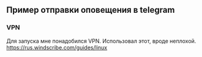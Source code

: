 ## Пример отправки оповещения  в telegram

### VPN
Для запуска мне понадобился VPN. Использовал этот, вроде неплохой.
https://rus.windscribe.com/guides/linux